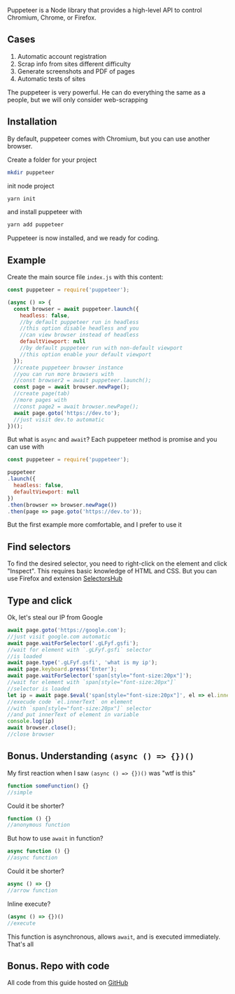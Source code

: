 Puppeteer is a Node library that provides a high-level API to control Chromium, Chrome, or Firefox.

## Cases
1. Automatic account registration
1. Scrap info from sites different difficulty
1. Generate screenshots and PDF of pages
1. Automatic tests of sites

The puppeteer is very powerful. He can do everything the same as a people, but we will only consider web-scrapping

## Installation
By default, puppeteer comes with Chromium, but you can use another browser.

Create a folder for your project
```bash
mkdir puppeteer
```
init node project
```bash
yarn init
```
and install puppeteer with
```bash
yarn add puppeteer
```
Puppeteer is now installed, and we ready for coding.

## Example
Create the main source file `index.js` with this content:
```js
const puppeteer = require('puppeteer');

(async () => {
  const browser = await puppeteer.launch({
    headless: false,
    //by default puppeteer run in headless
    //this option disable headless and you
    //can view browser instead of headless
    defaultViewport: null
    //by default puppeteer run with non-default viewport
    //this option enable your default viewport
  });
  //create puppeteer browser instance
  //you can run more browsers with
  //const browser2 = await puppeteer.launch();
  const page = await browser.newPage();
  //create page(tab)
  //more pages with
  //const page2 = await browser.newPage();
  await page.goto('https://dev.to');
  //just visit dev.to automatic
})();
```

But what is `async` and `await`? Each puppeteer method is promise and you can use with

```js
const puppeteer = require('puppeteer');

puppeteer
.launch({
  headless: false,
  defaultViewport: null
})
.then(browser => browser.newPage())
.then(page => page.goto('https://dev.to'));
```

But the first example more comfortable, and I prefer to use it

## Find selectors
To find the desired selector, you need to right-click on the element and click "Inspect". This requires basic knowledge of HTML and CSS. But you can use Firefox and extension [SelectorsHub](https://selectorshub.com/)


## Type and click
Ok, let's steal our IP from Google
```js
await page.goto('https://google.com');
//just visit google.com automatic
await page.waitForSelector('.gLFyf.gsfi');
//wait for element with `.gLFyf.gsfi` selector
//is loaded
await page.type('.gLFyf.gsfi', 'what is my ip');
await page.keyboard.press('Enter');
await page.waitForSelector('span[style="font-size:20px"]');
//wait for element with `span[style="font-size:20px"]`
//selector is loaded
let ip = await page.$eval('span[style="font-size:20px"]', el => el.innerText)
//execude code `el.innerText` on element
//with `span[style="font-size:20px"]` selector
//and put innerText of element in variable
console.log(ip)
await browser.close();
//close browser
```

## Bonus. Understanding `(async () => {})()`
My first reaction when I saw `(async () => {})()` was "wtf is this"

```js
function someFunction() {}
//simple
```

Could it be shorter?

```js
function () {}
//anonymous function
```

But how to use `await` in function?

```js
async function () {}
//async function
```

Could it be shorter?

```js
async () => {}
//arrow function
```

Inline execute?

```js
(async () => {})()
//execute
```

This function is asynchronous, allows `await`, and is executed immediately. That's all

## Bonus. Repo with code

All code from this guide hosted on [GitHub](https://github.com/laontme/devto/tree/main/puppeteer-introducing)
